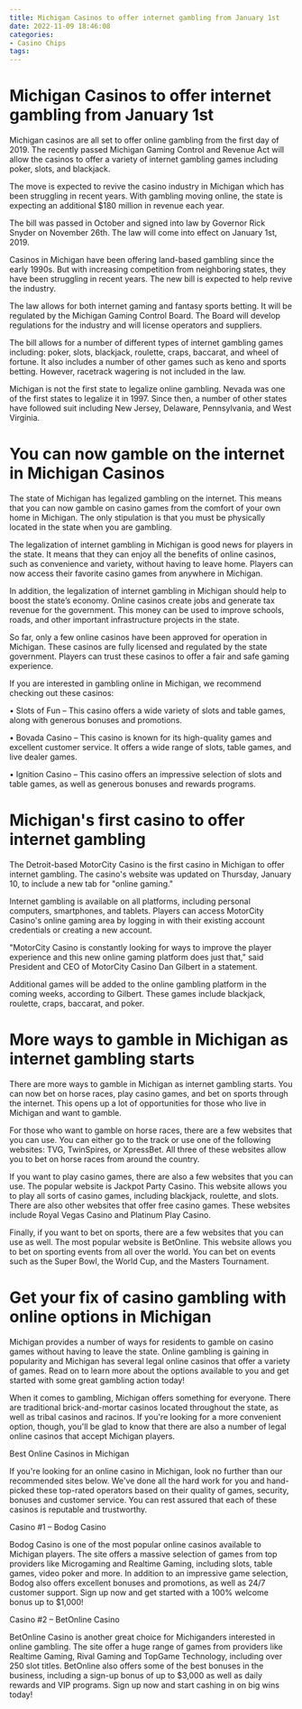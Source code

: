 ```yaml
---
title: Michigan Casinos to offer internet gambling from January 1st
date: 2022-11-09 18:46:08
categories:
- Casino Chips
tags:
---
```



#  Michigan Casinos to offer internet gambling from January 1st

Michigan casinos are all set to offer online gambling from the first day of 2019. The recently passed Michigan Gaming Control and Revenue Act will allow the casinos to offer a variety of internet gambling games including poker, slots, and blackjack.

The move is expected to revive the casino industry in Michigan which has been struggling in recent years. With gambling moving online, the state is expecting an additional $180 million in revenue each year.

The bill was passed in October and signed into law by Governor Rick Snyder on November 26th. The law will come into effect on January 1st, 2019.

Casinos in Michigan have been offering land-based gambling since the early 1990s. But with increasing competition from neighboring states, they have been struggling in recent years. The new bill is expected to help revive the industry.

The law allows for both internet gaming and fantasy sports betting. It will be regulated by the Michigan Gaming Control Board. The Board will develop regulations for the industry and will license operators and suppliers.

The bill allows for a number of different types of internet gambling games including: poker, slots, blackjack, roulette, craps, baccarat, and wheel of fortune. It also includes a number of other games such as keno and sports betting. However, racetrack wagering is not included in the law.

Michigan is not the first state to legalize online gambling. Nevada was one of the first states to legalize it in 1997. Since then, a number of other states have followed suit including New Jersey, Delaware, Pennsylvania, and West Virginia.

#  You can now gamble on the internet in Michigan Casinos

The state of Michigan has legalized gambling on the internet. This means that you can now gamble on casino games from the comfort of your own home in Michigan. The only stipulation is that you must be physically located in the state when you are gambling.

The legalization of internet gambling in Michigan is good news for players in the state. It means that they can enjoy all the benefits of online casinos, such as convenience and variety, without having to leave home. Players can now access their favorite casino games from anywhere in Michigan.

In addition, the legalization of internet gambling in Michigan should help to boost the state’s economy. Online casinos create jobs and generate tax revenue for the government. This money can be used to improve schools, roads, and other important infrastructure projects in the state.

So far, only a few online casinos have been approved for operation in Michigan. These casinos are fully licensed and regulated by the state government. Players can trust these casinos to offer a fair and safe gaming experience.

If you are interested in gambling online in Michigan, we recommend checking out these casinos:

• Slots of Fun – This casino offers a wide variety of slots and table games, along with generous bonuses and promotions.

• Bovada Casino – This casino is known for its high-quality games and excellent customer service. It offers a wide range of slots, table games, and live dealer games.

• Ignition Casino – This casino offers an impressive selection of slots and table games, as well as generous bonuses and rewards programs.

#  Michigan's first casino to offer internet gambling

The Detroit-based MotorCity Casino is the first casino in Michigan to offer internet gambling. The casino's website was updated on Thursday, January 10, to include a new tab for "online gaming."

Internet gambling is available on all platforms, including personal computers, smartphones, and tablets. Players can access MotorCity Casino's online gaming area by logging in with their existing account credentials or creating a new account.

"MotorCity Casino is constantly looking for ways to improve the player experience and this new online gaming platform does just that," said President and CEO of MotorCity Casino Dan Gilbert in a statement.

Additional games will be added to the online gambling platform in the coming weeks, according to Gilbert. These games include blackjack, roulette, craps, baccarat, and poker.

#  More ways to gamble in Michigan as internet gambling starts

There are more ways to gamble in Michigan as internet gambling starts. You can now bet on horse races, play casino games, and bet on sports through the internet. This opens up a lot of opportunities for those who live in Michigan and want to gamble.

For those who want to gamble on horse races, there are a few websites that you can use. You can either go to the track or use one of the following websites: TVG, TwinSpires, or XpressBet. All three of these websites allow you to bet on horse races from around the country.

If you want to play casino games, there are also a few websites that you can use. The popular website is Jackpot Party Casino. This website allows you to play all sorts of casino games, including blackjack, roulette, and slots. There are also other websites that offer free casino games. These websites include Royal Vegas Casino and Platinum Play Casino.

Finally, if you want to bet on sports, there are a few websites that you can use as well. The most popular website is BetOnline. This website allows you to bet on sporting events from all over the world. You can bet on events such as the Super Bowl, the World Cup, and the Masters Tournament.

#  Get your fix of casino gambling with online options in Michigan

Michigan provides a number of ways for residents to gamble on casino games without having to leave the state. Online gambling is gaining in popularity and Michigan has several legal online casinos that offer a variety of games. Read on to learn more about the options available to you and get started with some great gambling action today!

When it comes to gambling, Michigan offers something for everyone. There are traditional brick-and-mortar casinos located throughout the state, as well as tribal casinos and racinos. If you're looking for a more convenient option, though, you'll be glad to know that there are also a number of legal online casinos that accept Michigan players.

Best Online Casinos in Michigan

If you're looking for an online casino in Michigan, look no further than our recommended sites below. We've done all the hard work for you and hand-picked these top-rated operators based on their quality of games, security, bonuses and customer service. You can rest assured that each of these casinos is reputable and trustworthy.

Casino #1 – Bodog Casino

Bodog Casino is one of the most popular online casinos available to Michigan players. The site offers a massive selection of games from top providers like Microgaming and Realtime Gaming, including slots, table games, video poker and more. In addition to an impressive game selection, Bodog also offers excellent bonuses and promotions, as well as 24/7 customer support. Sign up now and get started with a 100% welcome bonus up to $1,000!

Casino #2 – BetOnline Casino

BetOnline Casino is another great choice for Michiganders interested in online gambling. The site offer a huge range of games from providers like Realtime Gaming, Rival Gaming and TopGame Technology, including over 250 slot titles. BetOnline also offers some of the best bonuses in the business, including a sign-up bonus of up to $3,000 as well as daily rewards and VIP programs. Sign up now and start cashing in on big wins today!